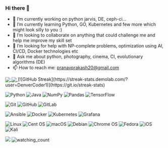 ### Hi there 👋
- 🔭 I’m currently working on python jarvis, DE, ceph-ci...
- 🌱 I’m currently learning Python, GO, Kubernetes and few more which might look silly to you :) 
- 👯 I’m looking to collaborate on anything that could challenge me and help me improve my skill set
- 🤔 I’m looking for help with NP-complete problems, optimization using AI, CI/CD, Docker technologies etc
- 💬 Ask me about python, photography, cinema, CI, evolutionary algorithms (DE)
- 📫 How to reach me: pranavprakash20@gmail.com
<a href="https://github.com/pranavprakash20/github-readme-stats">
<img align="center" src="https://github-readme-stats.vercel.app/api/?username=pranavprakash20&theme=dracula" />
</a>
<a href="https://github.com/pranavprakash20/most-used-languages">
<img align="center" src="https://github-readme-stats.vercel.app/api/top-langs/?username=pranavprakash20&theme=dark" />
</a>
[![GitHub Streak](https://streak-stats.demolab.com/?user=DenverCoder1)](https://git.io/streak-stats)

![Python](https://img.shields.io/badge/python-3670A0?style=for-the-badge&logo=python&logoColor=ffdd54)
![Java](https://img.shields.io/badge/java-%23ED8B00.svg?style=for-the-badge&logo=java&logoColor=white)
![NumPy](https://img.shields.io/badge/numpy-%23013243.svg?style=for-the-badge&logo=numpy&logoColor=white)
![Pandas](https://img.shields.io/badge/pandas-%23150458.svg?style=for-the-badge&logo=pandas&logoColor=white)
![TensorFlow](https://img.shields.io/badge/TensorFlow-%23FF6F00.svg?style=for-the-badge&logo=TensorFlow&logoColor=white)

![Git](https://img.shields.io/badge/git-%23F05033.svg?style=for-the-badge&logo=git&logoColor=white)
![GitHub](https://img.shields.io/badge/github-%23121011.svg?style=for-the-badge&logo=github&logoColor=white)
![GitLab](https://img.shields.io/badge/gitlab-%23181717.svg?style=for-the-badge&logo=gitlab&logoColor=white)


![Ansible](https://img.shields.io/badge/ansible-%231A1918.svg?style=for-the-badge&logo=ansible&logoColor=white)
![Docker](https://img.shields.io/badge/docker-%230db7ed.svg?style=for-the-badge&logo=docker&logoColor=white)
![Kubernetes](https://img.shields.io/badge/kubernetes-%23326ce5.svg?style=for-the-badge&logo=kubernetes&logoColor=white)
![Grafana](https://img.shields.io/badge/grafana-%23F46800.svg?style=for-the-badge&logo=grafana&logoColor=white)


![Linux](https://img.shields.io/badge/Linux-FCC624?style=for-the-badge&logo=linux&logoColor=black)
![Cent OS](https://img.shields.io/badge/cent%20os-002260?style=for-the-badge&logo=centos&logoColor=F0F0F0)
![macOS](https://img.shields.io/badge/mac%20os-000000?style=for-the-badge&logo=macos&logoColor=F0F0F0)
![Debian](https://img.shields.io/badge/Debian-D70A53?style=for-the-badge&logo=debian&logoColor=white)
![Chrome OS](https://img.shields.io/badge/chrome%20os-3d89fc?style=for-the-badge&logo=google%20chrome&logoColor=white)
![Fedora](https://img.shields.io/badge/Fedora-294172?style=for-the-badge&logo=fedora&logoColor=white)
![iOS](https://img.shields.io/badge/iOS-000000?style=for-the-badge&logo=ios&logoColor=white)
![Kali](https://img.shields.io/badge/Kali-268BEE?style=for-the-badge&logo=kalilinux&logoColor=white)

<img src="https://github-profile-trophy.vercel.app/?username=pranavprakash20&theme=juicyfresh&no-bg=true" />

<img src="https://komarev.com/ghpvc/?username=pranavprakash20&color=brightgreen" alt="watching_count" />
